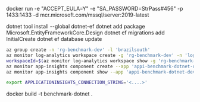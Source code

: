 

docker run -e "ACCEPT_EULA=Y" -e "SA_PASSWORD=StrPass#456" -p 1433:1433 -d mcr.microsoft.com/mssql/server:2019-latest


dotnet tool install --global dotnet-ef
dotnet add package Microsoft.EntityFrameworkCore.Design
dotnet ef migrations add InitialCreate
dotnet ef database update



```sh
az group create -n 'rg-benchmark-dev' -l 'brazilsouth'
az monitor log-analytics workspace create -g 'rg-benchmark-dev' -n 'log-benchmark-dev'
workspaceId=$(az monitor log-analytics workspace show -g 'rg-benchmark-dev' -n 'log-benchmark-dev' --query id -o tsv)
az monitor app-insights component create --app 'appi-benchmark-dotnet-dev' -l 'brazilsouth' -g 'rg-benchmark-dev' --workspace $workspaceId
az monitor app-insights component show --app 'appi-benchmark-dotnet-dev' -g 'rg-benchmark-dev' --query connectionString -o tsv

export APPLICATIONINSIGHTS_CONNECTION_STRING='<....>'
```

docker build -t benchmark-dotnet .

